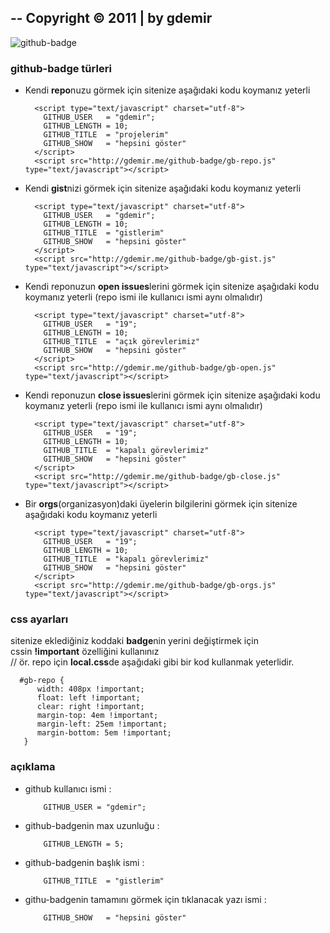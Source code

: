 --
Copyright © 2011 | by gdemir
--

![github-badge](http://gdemir.me/chrome/sembol/github-badge.png)

### github-badge türleri

- Kendi **repo**nuzu görmek için sitenize aşağıdaki kodu koymanız yeterli

		<script type="text/javascript" charset="utf-8">
		  GITHUB_USER   = "gdemir";
		  GITHUB_LENGTH = 10;
		  GITHUB_TITLE  = "projelerim"
		  GITHUB_SHOW   = "hepsini göster"
		</script>
		<script src="http://gdemir.me/github-badge/gb-repo.js" type="text/javascript"></script>

- Kendi **gist**nizi görmek için sitenize aşağıdaki kodu koymanız yeterli

		<script type="text/javascript" charset="utf-8">
		  GITHUB_USER   = "gdemir";
		  GITHUB_LENGTH = 10;
		  GITHUB_TITLE  = "gistlerim"
		  GITHUB_SHOW   = "hepsini göster"
		</script>
		<script src="http://gdemir.me/github-badge/gb-gist.js" type="text/javascript"></script>

- Kendi reponuzun **open issues**lerini görmek için sitenize aşağıdaki kodu koymanız yeterli (repo ismi ile kullanıcı ismi aynı olmalıdır)

		<script type="text/javascript" charset="utf-8">
		  GITHUB_USER   = "19";
		  GITHUB_LENGTH = 10;
		  GITHUB_TITLE  = "açık görevlerimiz"
		  GITHUB_SHOW   = "hepsini göster"
		</script>
		<script src="http://gdemir.me/github-badge/gb-open.js" type="text/javascript"></script>

- Kendi reponuzun **close issues**lerini görmek için sitenize aşağıdaki kodu koymanız yeterli (repo ismi ile kullanıcı ismi aynı olmalıdır)

		<script type="text/javascript" charset="utf-8">
		  GITHUB_USER   = "19";
		  GITHUB_LENGTH = 10;
		  GITHUB_TITLE  = "kapalı görevlerimiz"
		  GITHUB_SHOW   = "hepsini göster"
		</script>
		<script src="http://gdemir.me/github-badge/gb-close.js" type="text/javascript"></script>

- Bir **orgs**(organizasyon)daki üyelerin bilgilerini görmek için sitenize aşağıdaki kodu koymanız yeterli

		<script type="text/javascript" charset="utf-8">
		  GITHUB_USER   = "19";
		  GITHUB_LENGTH = 10;
		  GITHUB_TITLE  = "kapalı görevlerimiz"
		  GITHUB_SHOW   = "hepsini göster"
		</script>
		<script src="http://gdemir.me/github-badge/gb-orgs.js" type="text/javascript"></script>

### css ayarları

sitenize eklediğiniz koddaki **badge**nin yerini değiştirmek için  
cssin **!important** özelliğini kullanınız  
// ör. repo için **local.css**de aşağıdaki gibi bir kod kullanmak yeterlidir.	
	
      #gb-repo {
          width: 408px !important;
          float: left !important;
          clear: right !important;
          margin-top: 4em !important;
          margin-left: 25em !important;
          margin-bottom: 5em !important;
       }
	

### açıklama

- github kullanıcı ismi :

		  GITHUB_USER = "gdemir";

- github-badgenin max uzunluğu :

		  GITHUB_LENGTH = 5;
		  
- github-badgenin başlık ismi :

		  GITHUB_TITLE  = "gistlerim"
		  
- githu-badgenin tamamını görmek için tıklanacak yazı ismi :

		  GITHUB_SHOW   = "hepsini göster"

